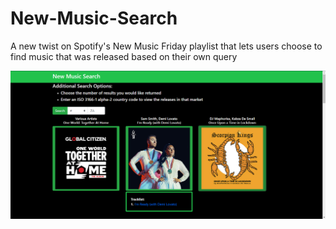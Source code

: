 # New-Music-Search
A new twist on Spotify's New Music Friday playlist that lets users choose to find music that was released based on their own query

<p align="center">
  <img src="static/preview.png"/>
</p>
